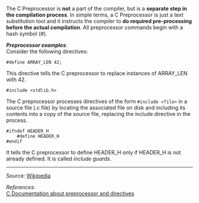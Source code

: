 The C Preprocessor is **not** a part of the compiler, but is a **separate step in the compilation process**. In simple terms, a C Preprocessor is just a text substitution tool and it instructs the compiler to **do required pre-processing before the actual compilation**. All preprocessor commands begin with a hash symbol (#).

***Preprocessor examples***:<br/>
Consider the following directives:<br/>
```header
#define ARRAY_LEN 42;
```
This directive tells the C preprocessor to replace instances of ARRAY_LEN with 42.

```header
#include <stdlib.h> 
```
The C preprocessor processes directives of the form ```#include <file>``` in a source file (.c file) by locating the associated file on disk and including its contents into a copy of the source file, replacing the include directive in the process.

```header
#ifndef HEADER_H
    #define HEADER_H
#endif
```
It tells the C preprocessor to define HEADER_H only if HEADER_H is not already defined. It is called *include guards*.

---

Source:
[Wikipedia](https://en.wikipedia.org/wiki/Include_guard)

_References_:<br/>
[C Documentation about preprocessor and directives](https://devdocs.io/c/preprocessor)